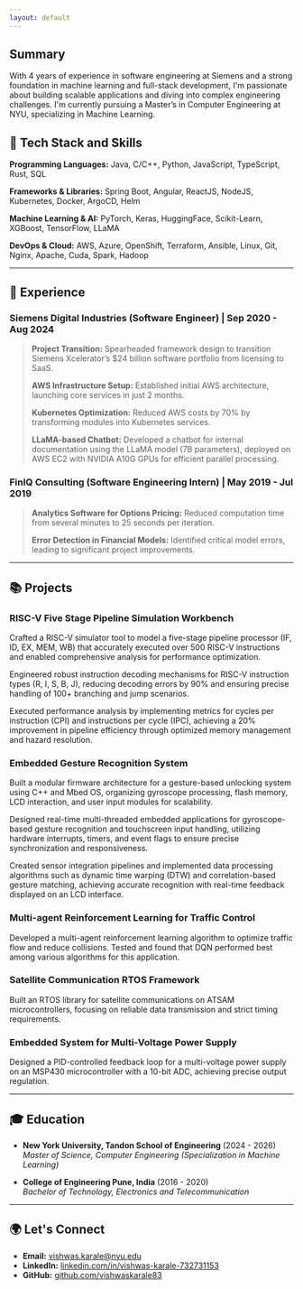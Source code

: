 ```yaml
---
layout: default
---
```


## Summary

With 4 years of experience in software engineering at Siemens and a strong foundation in machine learning and full-stack development, I'm passionate about building scalable applications and diving into complex engineering challenges. I'm currently pursuing a Master’s in Computer Engineering at NYU, specializing in Machine Learning.


## 🔧 Tech Stack and Skills
**Programming Languages:** Java, C/C++, Python, JavaScript, TypeScript, Rust, SQL

**Frameworks & Libraries:** Spring Boot, Angular, ReactJS, NodeJS, Kubernetes, Docker, ArgoCD, Helm

**Machine Learning & AI:** PyTorch, Keras, HuggingFace, Scikit-Learn, XGBoost, TensorFlow, LLaMA

**DevOps & Cloud:** AWS, Azure, OpenShift, Terraform, Ansible, Linux, Git, Nginx, Apache, Cuda, Spark, Hadoop

---

## 💼 Experience

### Siemens Digital Industries (Software Engineer) | Sep 2020 - Aug 2024
> **Project Transition:** Spearheaded framework design to transition Siemens Xcelerator’s $24 billion software portfolio from licensing to SaaS.
> 
> **AWS Infrastructure Setup:** Established initial AWS architecture, launching core services in just 2 months.
> 
> **Kubernetes Optimization:** Reduced AWS costs by 70% by transforming modules into Kubernetes services.
> 
> **LLaMA-based Chatbot:** Developed a chatbot for internal documentation using the LLaMA model (7B parameters), deployed on AWS EC2 with NVIDIA A10G GPUs for efficient parallel processing.

### FinIQ Consulting (Software Engineering Intern) | May 2019 - Jul 2019
> **Analytics Software for Options Pricing:** Reduced computation time from several minutes to 25 seconds per iteration.
> 
> **Error Detection in Financial Models:** Identified critical model errors, leading to significant project improvements.

---

## 📚 Projects

### RISC-V Five Stage Pipeline Simulation Workbench 
Crafted a RISC-V simulator tool to model a five-stage pipeline processor (IF, ID, EX, MEM, WB) that accurately executed over 500 RISC-V instructions and enabled comprehensive analysis for performance optimization.

Engineered robust instruction decoding mechanisms for RISC-V instruction types (R, I, S, B, J), reducing decoding errors by 90% and ensuring precise handling of 100+ branching and jump scenarios.

Executed performance analysis by implementing metrics for cycles per instruction (CPI) and instructions per cycle (IPC), achieving a 20% improvement in pipeline efficiency through optimized memory management and hazard resolution.

### Embedded Gesture Recognition System
Built a modular firmware architecture for a gesture-based unlocking system using C++ and Mbed OS, organizing gyroscope processing, flash memory, LCD interaction, and user input modules for scalability.

Designed real-time multi-threaded embedded applications for gyroscope-based gesture recognition and touchscreen input handling, utilizing hardware interrupts, timers, and event flags to ensure precise synchronization and responsiveness.

Created sensor integration pipelines and implemented data processing algorithms such as dynamic time warping (DTW) and correlation-based gesture matching, achieving accurate recognition with real-time feedback displayed on an LCD interface.

### Multi-agent Reinforcement Learning for Traffic Control
Developed a multi-agent reinforcement learning algorithm to optimize traffic flow and reduce collisions. Tested and found that DQN performed best among various algorithms for this application.

### Satellite Communication RTOS Framework
Built an RTOS library for satellite communications on ATSAM microcontrollers, focusing on reliable data transmission and strict timing requirements.

### Embedded System for Multi-Voltage Power Supply
Designed a PID-controlled feedback loop for a multi-voltage power supply on an MSP430 microcontroller with a 10-bit ADC, achieving precise output regulation.

---

## 🎓 Education

- **New York University, Tandon School of Engineering** (2024 - 2026)  
  *Master of Science, Computer Engineering (Specialization in Machine Learning)*

- **College of Engineering Pune, India** (2016 - 2020)  
  *Bachelor of Technology, Electronics and Telecommunication*

---

## 🌍 Let's Connect

- **Email:** [vishwas.karale@nyu.edu](mailto:vishwas.karale@nyu.edu)
- **LinkedIn:** [linkedin.com/in/vishwas-karale-732731153](https://www.linkedin.com/in/vishwas-karale-732731153/)
- **GitHub:** [github.com/vishwaskarale83](https://github.com/vishwaskarale83)
